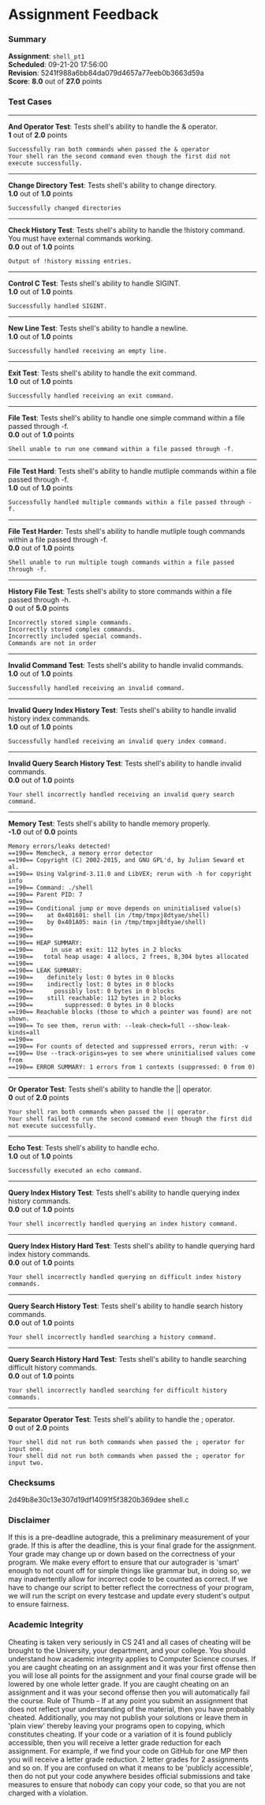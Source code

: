 # Assignment Feedback

### Summary

**Assignment**: `shell_pt1`  
**Scheduled**: 09-21-20 17:56:00  
**Revision**: 5241f988a6bb84da079d4657a77eeb0b3663d59a  
**Score**: **8.0** out of **27.0** points

### Test Cases
---

**And Operator Test**: Tests shell's ability to handle the & operator.  
**1** out of **2.0** points
```
Successfully ran both commands when passed the & operator
Your shell ran the second command even though the first did not execute successfully.
```
---

**Change Directory Test**: Tests shell's ability to change directory.  
**1.0** out of **1.0** points
```
Successfully changed directories
```
---

**Check History Test**: Tests shell's ability to handle the !history command. You must have external commands working.  
**0.0** out of **1.0** points
```
Output of !history missing entries.
```
---

**Control C Test**: Tests shell's ability to handle SIGINT.  
**1.0** out of **1.0** points
```
Successfully handled SIGINT.
```
---

**New Line Test**: Tests shell's ability to handle a newline.  
**1.0** out of **1.0** points
```
Successfully handled receiving an empty line.
```
---

**Exit Test**: Tests shell's ability to handle the exit command.  
**1.0** out of **1.0** points
```
Successfully handled receiving an exit command.
```
---

**File Test**: Tests shell's ability to handle one simple command within a file passed through -f.  
**0.0** out of **1.0** points
```
Shell unable to run one command within a file passed through -f.
```
---

**File Test Hard**: Tests shell's ability to handle mutliple commands within a file passed through -f.  
**1.0** out of **1.0** points
```
Successfully handled multiple commands within a file passed through -f.
```
---

**File Test Harder**: Tests shell's ability to handle mutliple tough commands within a file passed through -f.  
**0.0** out of **1.0** points
```
Shell unable to run multiple tough commands within a file passed through -f.
```
---

**History File Test**: Tests shell's ability to store commands within a file passed through -h.  
**0** out of **5.0** points
```
Incorrectly stored simple commands.
Incorrectly stored complex commands.
Incorrectly included special commands.
Commands are not in order
```
---

**Invalid Command Test**: Tests shell's ability to handle invalid commands.  
**1.0** out of **1.0** points
```
Successfully handled receiving an invalid command.
```
---

**Invalid Query Index History Test**: Tests shell's ability to handle invalid history index commands.  
**1.0** out of **1.0** points
```
Successfully handled receiving an invalid query index command.
```
---

**Invalid Query Search History Test**: Tests shell's ability to handle invalid commands.  
**0.0** out of **1.0** points
```
Your shell incorrectly handled receiving an invalid query search command.
```
---

**Memory Test**: Tests shell's ability to handle memory properly.  
**-1.0** out of **0.0** points
```
Memory errors/leaks detected!
==190== Memcheck, a memory error detector
==190== Copyright (C) 2002-2015, and GNU GPL'd, by Julian Seward et al.
==190== Using Valgrind-3.11.0 and LibVEX; rerun with -h for copyright info
==190== Command: ./shell
==190== Parent PID: 7
==190== 
==190== Conditional jump or move depends on uninitialised value(s)
==190==    at 0x401601: shell (in /tmp/tmpxj8dtyae/shell)
==190==    by 0x401A05: main (in /tmp/tmpxj8dtyae/shell)
==190== 
==190== 
==190== HEAP SUMMARY:
==190==     in use at exit: 112 bytes in 2 blocks
==190==   total heap usage: 4 allocs, 2 frees, 8,304 bytes allocated
==190== 
==190== LEAK SUMMARY:
==190==    definitely lost: 0 bytes in 0 blocks
==190==    indirectly lost: 0 bytes in 0 blocks
==190==      possibly lost: 0 bytes in 0 blocks
==190==    still reachable: 112 bytes in 2 blocks
==190==         suppressed: 0 bytes in 0 blocks
==190== Reachable blocks (those to which a pointer was found) are not shown.
==190== To see them, rerun with: --leak-check=full --show-leak-kinds=all
==190== 
==190== For counts of detected and suppressed errors, rerun with: -v
==190== Use --track-origins=yes to see where uninitialised values come from
==190== ERROR SUMMARY: 1 errors from 1 contexts (suppressed: 0 from 0)
```
---

**Or Operator Test**: Tests shell's ability to handle the || operator.  
**0** out of **2.0** points
```
Your shell ran both commands when passed the || operator.
Your shell failed to run the second command even though the first did not execute successfully.
```
---

**Echo Test**: Tests shell's ability to handle echo.  
**1.0** out of **1.0** points
```
Successfully executed an echo command.
```
---

**Query Index History Test**: Tests shell's ability to handle querying index history commands.  
**0.0** out of **1.0** points
```
Your shell incorrectly handled querying an index history command.
```
---

**Query Index History Hard Test**: Tests shell's ability to handle querying hard index history commands.  
**0.0** out of **1.0** points
```
Your shell incorrectly handled querying on difficult index history commands.
```
---

**Query Search History Test**: Tests shell's ability to handle search history commands.  
**0.0** out of **1.0** points
```
Your shell incorrectly handled searching a history command.
```
---

**Query Search History Hard Test**: Tests shell's ability to handle searching difficult history commands.  
**0.0** out of **1.0** points
```
Your shell incorrectly handled searching for difficult history commands.
```
---

**Separator Operator Test**: Tests shell's ability to handle the ; operator.  
**0** out of **2.0** points
```
Your shell did not run both commands when passed the ; operator for input one.
Your shell did not run both commands when passed the ; operator for input two.
```
### Checksums

2d49b8e30c13e307d19df14091f5f3820b369dee shell.c


### Disclaimer
If this is a pre-deadline autograde, this a preliminary measurement of your grade.
If this is after the deadline, this is your final grade for the assignment.
Your grade may change up or down based on the correctness of your program.
We make every effort to ensure that our autograder is 'smart' enough to not count off
for simple things like grammar but, in doing so, we may inadvertently allow for
incorrect code to be counted as correct.
If we have to change our script to better reflect the correctness of your program,
we will run the script on every testcase and update every student's output to ensure fairness.



### Academic Integrity
Cheating is taken very seriously in CS 241 and all cases of cheating will be brought to the University, your department, and your college.
You should understand how academic integrity applies to Computer Science courses.
If you are caught cheating on an assignment and it was your first offense then you will lose all points for the assignment and your final course
grade will be lowered by one whole letter grade. If you are caught cheating on an assignment and it was your second offense then you will automatically fail the course.
Rule of Thumb - If at any point you submit an assignment that does not reflect your understanding of the material, then you have probably cheated.
Additionally, you may not publish your solutions or leave them in 'plain view' thereby leaving your programs open to copying, which constitutes cheating.
If your code or a variation of it is found publicly accessible, then you will receive a letter grade reduction for each assignment.
For example, if we find your code on GitHub for one MP then you will receive a letter grade reduction. 2 letter grades for 2 assignments and so on.
If you are confused on what it means to be 'publicly accessible', then do not put your code anywhere besides official submissions and take measures
to ensure that nobody can copy your code, so that you are not charged with a violation.


